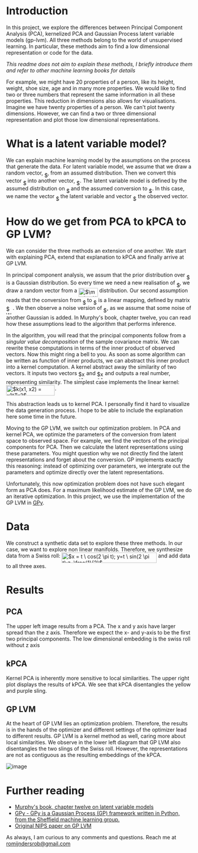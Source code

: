 # Introduction

In this project, we explore the differences between Principal Component Analysis (PCA), kernelized PCA and Gaussian Process latent variable models (gp-lvm). All three methods belong to the world of unsupervised learning. In particular, these methods aim to find a low dimensional representation or code for the data.

_This readme does not aim to explain these methods, I briefly introduce them and refer to other machine learning books for details_

For example, we might have 20 properties of a person, like its height, weight, shoe size, age and in many more properties. We would like to find two or three numbers that represent the same information in all these properties. This reduction in dimensions also allows for visualisations. Imagine we have twenty properties of a person. We can't plot twenty dimensions. However, we can find a two or three dimensional representation and plot those low dimensional representations.

# What is a latent variable model?
We can explain machine learning model by the assumptions on the process that generate the data. For latent variable model, we assume that we draw a random vector, <img alt="$z$" src="https://rawgit.com/RobRomijnders/kpca_gplvm/master/svgs/f93ce33e511096ed626b4719d50f17d2.svg?invert_in_darkmode" align=middle width="8.336460000000002pt" height="14.102549999999994pt"/>, from an assumed distribution. Then we convert this vector <img alt="$z$" src="https://rawgit.com/RobRomijnders/kpca_gplvm/master/svgs/f93ce33e511096ed626b4719d50f17d2.svg?invert_in_darkmode" align=middle width="8.336460000000002pt" height="14.102549999999994pt"/> into another vector, <img alt="$x$" src="https://rawgit.com/RobRomijnders/kpca_gplvm/master/svgs/332cc365a4987aacce0ead01b8bdcc0b.svg?invert_in_darkmode" align=middle width="9.359955000000003pt" height="14.102549999999994pt"/>. The latent variable model is defined by the assumed distribution on <img alt="$z$" src="https://rawgit.com/RobRomijnders/kpca_gplvm/master/svgs/f93ce33e511096ed626b4719d50f17d2.svg?invert_in_darkmode" align=middle width="8.336460000000002pt" height="14.102549999999994pt"/> and the assumed conversion to <img alt="$x$" src="https://rawgit.com/RobRomijnders/kpca_gplvm/master/svgs/332cc365a4987aacce0ead01b8bdcc0b.svg?invert_in_darkmode" align=middle width="9.359955000000003pt" height="14.102549999999994pt"/>. In this case, we name the vector <img alt="$z$" src="https://rawgit.com/RobRomijnders/kpca_gplvm/master/svgs/f93ce33e511096ed626b4719d50f17d2.svg?invert_in_darkmode" align=middle width="8.336460000000002pt" height="14.102549999999994pt"/> the latent variable and vector <img alt="$x$" src="https://rawgit.com/RobRomijnders/kpca_gplvm/master/svgs/332cc365a4987aacce0ead01b8bdcc0b.svg?invert_in_darkmode" align=middle width="9.359955000000003pt" height="14.102549999999994pt"/> the observed vector. 

# How do we get from PCA to kPCA to GP LVM?
We can consider the three methods an extension of one another. We start with explaining PCA, extend that explanation to kPCA and finally arrive at GP LVM. 

In principal component analysis, we assum that the prior distribution over <img alt="$z$" src="https://rawgit.com/RobRomijnders/kpca_gplvm/master/svgs/f93ce33e511096ed626b4719d50f17d2.svg?invert_in_darkmode" align=middle width="8.336460000000002pt" height="14.102549999999994pt"/> is a Gaussian distribution. So every time we need a new realisation of <img alt="$z$" src="https://rawgit.com/RobRomijnders/kpca_gplvm/master/svgs/f93ce33e511096ed626b4719d50f17d2.svg?invert_in_darkmode" align=middle width="8.336460000000002pt" height="14.102549999999994pt"/>, we draw a random vector from a <img alt="$\mathcal{N}(0,1)$" src="https://rawgit.com/RobRomijnders/kpca_gplvm/master/svgs/946450d4c85f0a822df0057745111cfc.svg?invert_in_darkmode" align=middle width="52.263090000000005pt" height="24.56552999999997pt"/> distribution. Our second assumption reads that the conversion from <img alt="$z$" src="https://rawgit.com/RobRomijnders/kpca_gplvm/master/svgs/f93ce33e511096ed626b4719d50f17d2.svg?invert_in_darkmode" align=middle width="8.336460000000002pt" height="14.102549999999994pt"/> to <img alt="$x$" src="https://rawgit.com/RobRomijnders/kpca_gplvm/master/svgs/332cc365a4987aacce0ead01b8bdcc0b.svg?invert_in_darkmode" align=middle width="9.359955000000003pt" height="14.102549999999994pt"/> is a linear mapping, defined by matrix <img alt="$W$" src="https://rawgit.com/RobRomijnders/kpca_gplvm/master/svgs/84c95f91a742c9ceb460a83f9b5090bf.svg?invert_in_darkmode" align=middle width="17.74179pt" height="22.381919999999983pt"/>. We then observe a noise version of <img alt="$x$" src="https://rawgit.com/RobRomijnders/kpca_gplvm/master/svgs/332cc365a4987aacce0ead01b8bdcc0b.svg?invert_in_darkmode" align=middle width="9.359955000000003pt" height="14.102549999999994pt"/>, as we assume that some noise of another Gaussian is added. In Murphy's book, chapter twelve, you can read how these assumptions lead to the algorithm that performs inference.

In the algorithm, you will read that the principal components follow from a _singular value decomposition_ of the sample covariance matrix. We can rewrite these computations in terms of the inner product of observed vectors. Now this might ring a bell to you. As soon as some algorithm can be written as function of inner products, we can abstract this inner product into a kernel computation. A kernel abstract away the similarity of two vectors. It inputs two vectors <img alt="$x1$" src="https://rawgit.com/RobRomijnders/kpca_gplvm/master/svgs/8c76e0c69c5596634f9abb693bbf9438.svg?invert_in_darkmode" align=middle width="17.548410000000004pt" height="21.10812pt"/> and <img alt="$x2$" src="https://rawgit.com/RobRomijnders/kpca_gplvm/master/svgs/1533fefb8348ed2119c7920bf5d7a8a5.svg?invert_in_darkmode" align=middle width="17.548410000000004pt" height="21.10812pt"/> and outputs a real number, representing similarity. The simplest case implements the linear kernel: <img alt="$k(x1, x2) = x1^Tx2$" src="https://rawgit.com/RobRomijnders/kpca_gplvm/master/svgs/09a0f463995e9c2eef43d9fe84bc8d6e.svg?invert_in_darkmode" align=middle width="131.48899500000002pt" height="27.598230000000008pt"/>.

This abstraction leads us to kernel PCA. I personally find it hard to visualize the data generation process. I hope to be able to include the explanation here some time in the future.

Moving to the GP LVM, we switch our optimization problem. In PCA and kernel PCA, we optimize the parameters of the conversion from latent space to observed space. For example, we find the vectors of the principal components for PCA. Then we calculate the latent representations using these parameters. You might question why we not directly find the latent representations and forget about the conversion. GP implements exactly this reasoning: instead of optimizing over parameters, we intergrate out the parameters and optimize directly over the latent representations. 

Unfortunately, this now optimization problem does not have such elegant form as PCA does. For a maximum likelihood estimate of the GP LVM, we do an iterative optimization. In this project, we use the implementation of the GP LVM in [GPy](https://gpy.readthedocs.io/en/deploy/). 

# Data
We construct a synthetic data set to explore these three methods. In our case, we want to explore non linear manifolds. Therefore, we synthesize data from a Swiss roll: <img alt="$x = t \ cos(2 \pi t); y=t \ sin(2 \pi t);z=\frac{1}{2}$" src="https://rawgit.com/RobRomijnders/kpca_gplvm/master/svgs/16432370dbc39f5de7364a1c2974403d.svg?invert_in_darkmode" align=middle width="257.19919500000003pt" height="27.720329999999983pt"/> and add data to all three axes. 

# Results

## PCA
The upper left image results from a PCA. The x and y axis have larger spread than the z axis. Therefore we expect the x- and y-axis to be the first two principal components. The low dimensional embedding is the swiss roll without z axis

## kPCA
Kernel PCA is inherently more sensitive to local similarities. The upper right plot displays the results of kPCA. We see that kPCA disentangles the yellow and purple sling.

## GP LVM
At the heart of GP LVM lies an optimization problem. Therefore, the results is in the hands of the optimizer and different settings of the optimizer lead to different results. GP LVM is a kernel method as well, caring more about local similarities. We observe in the lower left diagram that GP LVM also disentangles the two slings of the Swiss roll. However, the representations are not as contiguous as the resulting embeddings of the kPCA.

![image](https://github.com/RobRomijnders/kpca_gplvm/blob/master/doc/comparison_equal_variance.png?raw=true)


# Further reading

  * [Murphy's book, chapter twelve on latent variable models](https://mitpress.mit.edu/books/machine-learning-1)
  * [GPy - GPy is a Gaussian Process (GP) framework written in Python, from the Sheffield machine learning group.](https://gpy.readthedocs.io/en/deploy/)
  * [Original NIPS paper on GP LVM](https://papers.nips.cc/paper/2540-gaussian-process-latent-variable-models-for-visualisation-of-high-dimensional-data.pdf)

As always, I am curious to any comments and questions. Reach me at romijndersrob@gmail.com